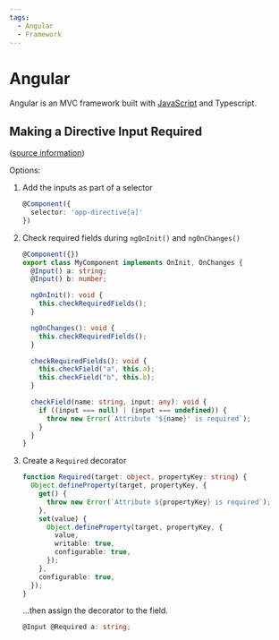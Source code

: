 ```yaml
---
tags:
  - Angular
  - Framework
---
```


# Angular

Angular is an MVC framework built with
[JavaScript](/programming/languages/javascript/index.md) and Typescript.

## Making a Directive Input Required

([source information](https://stackoverflow.com/q/35528395))

Options:

1. Add the inputs as part of a selector
   ```ts
   @Component({
     selector: 'app-directive[a]'
   })
   ```
2. Check required fields during `ngOnInit()` and `ngOnChanges()`

   ```ts
   @Component({})
   export class MyComponent implements OnInit, OnChanges {
     @Input() a: string;
     @Input() b: number;

     ngOnInit(): void {
       this.checkRequiredFields();
     }

     ngOnChanges(): void {
       this.checkRequiredFields();
     }

     checkRequiredFields(): void {
       this.checkField("a", this.a);
       this.checkField("b", this.b);
     }

     checkField(name: string, input: any): void {
       if ((input === null) | (input === undefined)) {
         throw new Error(`Attribute '${name}' is required`);
       }
     }
   }
   ```

3. Create a `Required` decorator
   ```ts
   function Required(target: object, propertyKey: string) {
     Object.defineProperty(target, propertyKey, {
       get() {
         throw new Error(`Attribute ${propertyKey} is required`);
       },
       set(value) {
         Object.defineProperty(target, propertyKey, {
           value,
           writable: true,
           configurable: true,
         });
       },
       configurable: true,
     });
   }
   ```
   ...then assign the decorator to the field.
   ```ts
   @Input @Required a: string;
   ```
